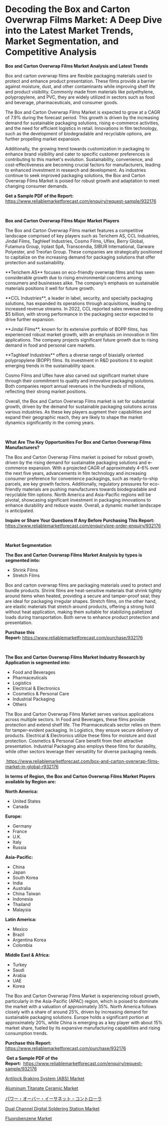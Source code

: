 <p><h1>Decoding the Box and Carton Overwrap Films Market: A Deep Dive into the Latest Market Trends, Market Segmentation, and Competitive Analysis</h1></p><p><strong>Box and Carton Overwrap Films Market Analysis and Latest Trends</strong></p>
<p><p>Box and carton overwrap films are flexible packaging materials used to protect and enhance product presentation. These films provide a barrier against moisture, dust, and other contaminants while improving shelf life and product visibility. Commonly made from materials like polyethylene, polypropylene, and PVC, they are widely utilized in sectors such as food and beverage, pharmaceuticals, and consumer goods.</p><p>The Box and Carton Overwrap Films Market is expected to grow at a CAGR of 7.9% during the forecast period. This growth is driven by the increasing demand for sustainable packaging solutions, rising e-commerce activities, and the need for efficient logistics in retail. Innovations in film technology, such as the development of biodegradable and recyclable options, are further propelling market expansion. </p><p>Additionally, the growing trend towards customization in packaging to enhance brand visibility and cater to specific customer preferences is contributing to this market's evolution. Sustainability, convenience, and cost-effectiveness are becoming crucial factors for manufacturers, leading to enhanced investment in research and development. As industries continue to seek improved packaging solutions, the Box and Carton Overwrap Films Market is poised for robust growth and adaptation to meet changing consumer demands.</p></p>
<p><strong>Get a Sample PDF of the Report:&nbsp;</strong> <a href="https://www.reliablemarketforecast.com/enquiry/request-sample/932176">https://www.reliablemarketforecast.com/enquiry/request-sample/932176</a></p>
<p>&nbsp;</p>
<p><strong>Box and Carton Overwrap Films Major Market Players</strong></p>
<p><p>The Box and Carton Overwrap Films market features a competitive landscape comprised of key players such as Terichem AS, CCL Industries, Jindal Films, Taghleef Industries, Cosmo Films, Uflex, Berry Global, Futamura Group, Irplast SpA, Transcendia, SIBUR International, Garware Polyester, and Treofan Group. These companies are strategically positioned to capitalize on the increasing demand for packaging solutions that offer protection and sustainability.</p><p>**Terichem AS** focuses on eco-friendly overwrap films and has seen considerable growth due to rising environmental concerns among consumers and businesses alike. The company’s emphasis on sustainable materials positions it well for future growth.</p><p>**CCL Industries**, a leader in label, security, and specialty packaging solutions, has expanded its operations through acquisitions, leading to increased revenue streams. In 2022, CCL reported sales revenue exceeding $5 billion, with strong performance in the packaging sector expected to drive further expansion.</p><p>**Jindal Films**, known for its extensive portfolio of BOPP films, has experienced robust market growth, with an emphasis on innovation in film applications. The company projects significant future growth due to rising demand in food and personal care markets.</p><p>**Taghleef Industries** offers a diverse range of biaxially oriented polypropylene (BOPP) films. Its investment in R&D positions it to exploit emerging trends in the sustainability space.</p><p>Cosmo Films and Uflex have also carved out significant market share through their commitment to quality and innovative packaging solutions. Both companies report annual revenues in the hundreds of millions, reflecting their strong market positions.</p><p>Overall, the Box and Carton Overwrap Films market is set for substantial growth, driven by the demand for sustainable packaging solutions across various industries. As these key players augment their capabilities and expand their geographic reach, they are likely to shape the market dynamics significantly in the coming years.</p></p>
<p>&nbsp;</p>
<p><strong>What Are The Key Opportunities For Box and Carton Overwrap Films Manufacturers?</strong></p>
<p><p>The Box and Carton Overwrap Films market is poised for robust growth, driven by the rising demand for sustainable packaging solutions and e-commerce expansion. With a projected CAGR of approximately 4-6% over the next five years, advancements in film technology and increasing consumer preference for convenience packagings, such as ready-to-ship parcels, are key growth factors. Additionally, regulatory pressures for eco-friendly materials are pushing manufacturers towards biodegradable and recyclable film options. North America and Asia-Pacific regions will be pivotal, showcasing significant investment in packaging innovations to enhance durability and reduce waste. Overall, a dynamic market landscape is anticipated.</p></p>
<p><strong>Inquire or Share Your Questions If Any Before Purchasing This Report:</strong> <a href="https://www.reliablemarketforecast.com/enquiry/pre-order-enquiry/932176">https://www.reliablemarketforecast.com/enquiry/pre-order-enquiry/932176</a></p>
<p>&nbsp;</p>
<p><strong>Market Segmentation</strong></p>
<p><strong>The Box and Carton Overwrap Films Market Analysis by types is segmented into:</strong></p>
<p><ul><li>Shrink Films</li><li>Stretch Films</li></ul></p>
<p><p>Box and carton overwrap films are packaging materials used to protect and bundle products. Shrink films are heat-sensitive materials that shrink tightly around items when heated, providing a secure and tamper-proof seal; they are ideal for packaging irregular shapes. Stretch films, on the other hand, are elastic materials that stretch around products, offering a strong hold without heat application, making them suitable for stabilizing palletized loads during transportation. Both serve to enhance product protection and presentation.</p></p>
<p><strong>Purchase this Report:&nbsp;</strong><a href="https://www.reliablemarketforecast.com/purchase/932176">https://www.reliablemarketforecast.com/purchase/932176</a></p>
<p>&nbsp;</p>
<p><strong>The Box and Carton Overwrap Films Market Industry Research by Application is segmented into:</strong></p>
<p><ul><li>Food and Beverages</li><li>Pharmaceuticals</li><li>Logistics</li><li>Electrical & Electronics</li><li>Cosmetics & Personal Care</li><li>Industrial Packaging</li><li>Others</li></ul></p>
<p><p>The Box and Carton Overwrap Films Market serves various applications across multiple sectors. In Food and Beverages, these films provide protection and extend shelf life. The Pharmaceuticals sector relies on them for tamper-evident packaging. In Logistics, they ensure secure delivery of products. Electrical & Electronics utilize these films for moisture and dust protection. Cosmetics & Personal Care benefit from their attractive presentation. Industrial Packaging also employs these films for durability, while other sectors leverage their versatility for diverse packaging needs.</p></p>
<p><a href="https://www.reliablemarketforecast.com/box-and-carton-overwrap-films-market-in-global-r932176">&nbsp;https://www.reliablemarketforecast.com/box-and-carton-overwrap-films-market-in-global-r932176</a></p>
<p><strong>In terms of Region, the Box and Carton Overwrap Films Market Players available by Region are:</strong></p>
<p>
    <p> <strong> North America: </strong>
        <ul>
            <li>United States</li>
            <li>Canada</li>
        </ul>
        </p> 
    <p> <strong> Europe: </strong>
        <ul>
            <li>Germany</li>
            <li>France</li>
            <li>U.K.</li>
            <li>Italy</li>
            <li>Russia</li>
        </ul>
        </p> 
    <p> <strong> Asia-Pacific: </strong>
        <ul>
            <li>China</li>
            <li>Japan</li>
            <li>South Korea</li>
            <li>India</li>
            <li>Australia</li>
            <li>China Taiwan</li>
            <li>Indonesia</li>
            <li>Thailand</li>
            <li>Malaysia</li>
        </ul>
        </p> 
    <p> <strong> Latin America: </strong>
        <ul>
            <li>Mexico</li>
            <li>Brazil</li>
            <li>Argentina Korea</li>
            <li>Colombia</li>
        </ul>
        </p> 
    <p> <strong> Middle East & Africa: </strong>
        <ul>
            <li>Turkey</li>
            <li>Saudi</li>
            <li>Arabia</li>
            <li>UAE</li>
            <li>Korea</li>
        </ul>
    </p>
    </p>
<p><p>The Box and Carton Overwrap Films Market is experiencing robust growth, particularly in the Asia-Pacific (APAC) region, which is poised to dominate the market with a valuation of approximately 35%. North America follows closely with a share of around 25%, driven by increasing demand for sustainable packaging solutions. Europe holds a significant portion at approximately 20%, while China is emerging as a key player with about 15% market share, fueled by its expansive manufacturing capabilities and rising consumption trends.</p></p>
<p><strong>Purchase this Report: </strong><a href="https://www.reliablemarketforecast.com/purchase/932176">https://www.reliablemarketforecast.com/purchase/932176</a></p>
<p>&nbsp;<strong>Get a Sample PDF of the Report:&nbsp;&nbsp;</strong><a href="https://www.reliablemarketforecast.com/enquiry/request-sample/932176">https://www.reliablemarketforecast.com/enquiry/request-sample/932176</a></p>
<p><strong></strong></p>
<p><p><a href="https://issuu.com/reportprime-2/docs/antilock-braking-system-abs-market-_79121b5d5d0d63">Antilock Braking System (ABS) Market</a></p><p><a href="https://www.linkedin.com/pulse/aluminum-titanate-ceramic-market-industry-landscape-growth-iwv5f?trackingId=5JoMBcNlSbaFngDGAq26DA%3D%3D">Aluminum Titanate Ceramic Market</a></p><p><a href="https://medium.com/@burtruozzos0f/power-over-ethernet-controller-market-%E3%81%AE%E3%82%B0%E3%83%AD%E3%83%BC%E3%83%90%E3%83%AB%E5%B8%82%E5%A0%B4%E6%A6%82%E8%A6%81%E3%81%AF-%E4%B8%96%E7%95%8C%E3%81%8A%E3%82%88%E3%81%B3%E4%B8%BB%E8%A6%81%E5%B8%82%E5%A0%B4%E3%81%AB%E3%81%8A%E3%81%91%E3%82%8B%E6%A5%AD%E7%95%8C%E3%81%AB%E5%BD%B1%E9%9F%BF%E3%82%92%E4%B8%8E%E3%81%88%E3%82%8B%E4%B8%BB%E8%A6%81%E3%81%AA%E3%83%88%E3%83%AC%E3%83%B3%E3%83%89%E3%81%AB%E3%81%A4%E3%81%84%E3%81%A6-%E7%8B%AC%E8%87%AA%E3%81%AE%E8%A6%96%E7%82%B9%E3%82%92%E6%8F%90%E4%BE%9B%E3%81%97%E3%81%BE%E3%81%99-c4ca09bbcaac">パワー・オーバー・イーサネット・コントローラ</a></p><p><a href="https://github.com/ChiragRP21/Market-Research-Report-List-6/blob/main/dual-channel-digital-soldering-station-market.md">Dual Channel Digital Soldering Station Market</a></p><p><a href="https://www.linkedin.com/pulse/comprehensive-look-product-type-pharmaceuticalgradeindustrialgrade-cijyf?trackingId=gF73%2B4V5SfuVzlHFKlcSMQ%3D%3D">Fluorobenzene Market</a></p></p>